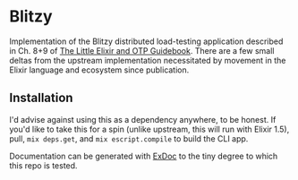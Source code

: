 # Blitzy

Implementation of the Blitzy distributed load-testing application described in Ch. 8+9 of [The Little Elixir and OTP Guidebook](https://www.manning.com/books/the-little-elixir-and-otp-guidebook). There are a few small deltas from the upstream implementation necessitated by movement in the Elixir language and ecosystem since publication.

## Installation

I'd advise against using this as a dependency anywhere, to be honest. If you'd 
like to take this for a spin (unlike upstream, this will run with Elixir 1.5),
pull, `mix deps.get`, and `mix escript.compile` to build the CLI app.

Documentation can be generated with [ExDoc](https://github.com/elixir-lang/ex_doc)
to the tiny degree to which this repo is tested.

